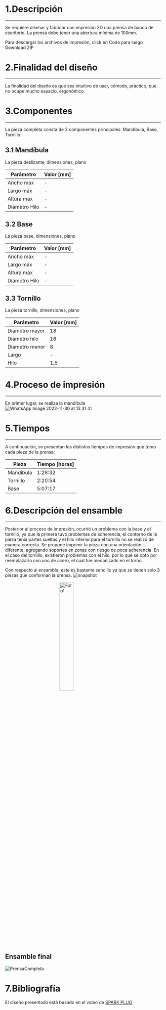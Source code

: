 # 1.Descripción
---
Se requiere diseñar y fabricar con impresión 3D una prensa de banco de escritorio. La prensa debe tener una abertura mínima de 100mm.

Para descargar los archivos de impresión, click en Code para luego Download ZIP

# 2.Finalidad del diseño
***
La finalidad del diseño es que sea intuitivo de usar, cómodo, práctico, que no ocupe mucho espacio, ergonómico.
# 3.Componentes
***
La pieza completa consta de 3 componentes principales: Mandíbula, Base, Tornillo.
## 3.1 Mandíbula
La pieza deslizante, dimensiones, plano



|Parámetro|Valor [mm]|
|---|---|
|Ancho máx|-|
|Largo máx|-|
|Altura máx|-|
|Diámetro Hilo|-|



## 3.2 Base
La pieza base, dimensiones, plano



|Parámetro|Valor [mm]|
|---|---|
|Ancho máx|-|
|Largo máx|-|
|Altura máx|-|
|Diámetro Hilo|-|


## 3.3 Tornillo
La pieza tornillo, dimensiones, plano



|Parámetro|Valor [mm]|
|---|---|
|Diametro mayor|18|
|Diametro hilo|16|
|Diametro menor|8|
|Largo|-|
|Hilo|1,5|



# 4.Proceso de impresión
***

En primer lugar, se realiza la mandíbula
![WhatsApp Image 2022-11-30 at 13 31 41](https://user-images.githubusercontent.com/119521898/204872660-9d4d00d2-c1ce-4bd4-8da2-cd9124750513.jpeg)
# 5.Tiempos
***

A continuación, se presentan los distintos tiempos de impresión que tomo cada pieza de la prensa:

<div align="center">

|Pieza|Tiempo [horas]|
|---|---|
|Mandíbula|1:28:32|
|Tornillo|2:20:54|
|Base|5:07:17|

</div>

# 6.Descripción del ensamble
***

Posterior al proceso de impresión, ocurrió un problema con la base y el tornillo, ya que la primera tuvo problemas de adherencia, el contorno de la pieza tenia partes sueltas y el hilo interior para el tornillo no se realizó de manera correcta. Se propone imprimir la pieza con una orientación diferente, agregando soportes en zonas con riesgo de poca adherencia.
En el caso del tornillo, existieron problemas con el hilo, por lo que se optó por reemplazarlo con uno de acero, el cual fue mecanizado en el torno.

Con respecto al ensamble, este es bastante sencillo ya que se tienen solo 3 piezas que conforman la prensa.
![snapshot](https://user-images.githubusercontent.com/119521898/204866970-33e1e100-6c4c-4347-8576-a44f5549a479.jpg)

<img 
    style="display: block; 
           margin-left: auto;
           margin-right: auto;
           width: 30%;"
    src="https://user-images.githubusercontent.com/119521898/204872660-9d4d00d2-c1ce-4bd4-8da2-cd9124750513.jpeg" 
    alt="Foto1">
</img>

## Ensamble final

![PrensaCompleta](https://user-images.githubusercontent.com/119521898/205173522-6b9402c7-dcf7-4066-a390-c6054f19bedc.jpeg)

# 7.Bibliografía

El diseño presentado está basado en el video de [SPARK PLUG](https://www.youtube.com/watch?v=GEOp68Q8Ryw&ab_channel=SPARKPLUG)